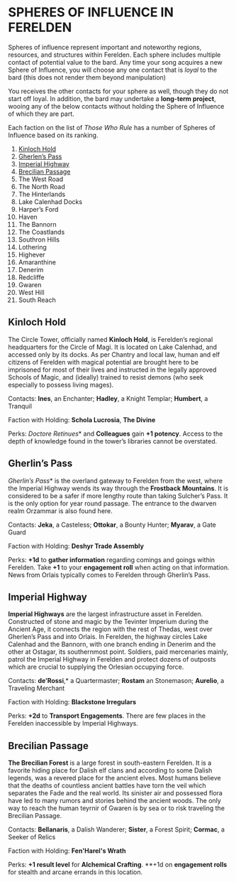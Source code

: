 # SPHERES OF INFLUENCE IN FERELDEN

Spheres of influence represent important and noteworthy regions, resources, and structures within Ferelden. Each sphere includes multiple contact of potential value to the bard. Any time your song acquires a new Sphere of Influence, you will choose any one contact that is *loyal* to the bard (this does not render them beyond manipulation)

You receives the other contacts for your sphere as well, though they do not start off loyal. In addition, the bard may undertake a **long-term project**, wooing any of the below contacts without holding the Sphere of Influence of which they are part.

Each faction on the list of *Those Who Rule* has a number of Spheres of Influence based on its ranking.

1. [Kinloch Hold](#kinloch_hold)
1. [Gherlen’s Pass](#gherlin_pass)
1. [Imperial Highway](#imperial_highway)
1. [Brecilian Passage](#brecilian_pasage)
1. The West Road
1. The North Road
1. The Hinterlands
1. Lake Calenhad Docks
1. Harper’s Ford
1. Haven
1. The Bannorn
1. The Coastlands
1. Southron Hills
1. Lothering
1. Highever
1. Amaranthine
1. Denerim
1. Redcliffe
1. Gwaren
1. West Hill
1. South Reach

## Kinloch Hold <a name="kinloch_hold"></a>
The Circle Tower, officially named **Kinloch Hold**, is Ferelden’s regional headquarters for the Circle of Magi. It is located on Lake Calenhad, and accessed only by its docks. As per Chantry and local law, human and elf citizens of Ferelden with magical potential are brought here to be imprisoned for most of their lives and instructed in the legally approved Schools of Magic, and (ideally) trained to resist demons (who seek especially to possess living mages).

Contacts: **Ines**, an Enchanter; **Hadley**, a Knight Templar; **Humbert**, a Tranquil

Faction with Holding: **Schola Lucrosia**, **The Divine**

Perks: *Doctore Retinues** and **Colleagues** gain **+1 potency**. Access to the depth of knowledge found in the tower’s libraries cannot be overstated.

## Gherlin’s Pass <a name="gherlin_pass"></a>
**Gherlin*’s Pass** is the overland gateway to Ferelden from the west, where the Imperial Highway wends its way through the **Frostback Mountains**. It is considered to be a safer if more lengthy route than taking Sulcher’s Pass. It is the only option for year round passage. The entrance to the dwarven realm Orzammar is also found here.

Contacts: **Jeka**, a Casteless; **Ottokar**, a Bounty Hunter; **Myarav**, a Gate Guard

Faction with Holding: **Deshyr Trade Assembly**

Perks: **+1d** to **gather information** regarding comings and goings within Ferelden. Take **+1** to your **engagement roll** when acting on that information. News from Orlais typically comes to Ferelden through Gherlin’s Pass.

## Imperial Highway <a name="imperial_highway"></a>
**Imperial Highways** are the largest infrastructure asset in Ferelden. Constructed of stone and magic by the Tevinter Imperium during the Ancient Age, it connects the region with the rest of Thedas, west over Gherlen’s Pass and into Orlais. In Ferelden, the highway circles Lake Calenhad and the Bannorn, with one branch ending in Denerim and the other at Ostagar, its southernmost point. Soldiers, paid mercenaries mainly, patrol the Imperial Highway in Ferelden and protect dozens of outposts which are crucial to supplying the Orlesian occupying force.

Contacts: **de’Rossi**,* a Quartermaster; **Rostam** an Stonemason; **Aurelio**, a Traveling Merchant

Faction with Holding: **Blackstone Irregulars**

Perks: **+2d** to **Transport Engagements**. There are few places in the Ferelden inaccessible by Imperial Highways.

## Brecilian Passage <a name="brecilian_passage"></a>
**The Brecilian Forest** is a large forest in south-eastern Ferelden. It is a favorite hiding place for Dalish elf clans and according to some Dalish legends, was a revered place for the ancient elves. Most humans believe that the deaths of countless ancient battles have torn the veil which separates the Fade and the real world. Its sinister air and possessed flora have led to many rumors and stories behind the ancient woods. The only way to reach the human teyrnir of Gwaren is by sea or to risk traveling the Brecilian Passage.

Contacts: **Bellanaris**, a Dalish Wanderer; **Sister**, a Forest Spirit; **Cormac**, a Seeker of Relics

Faction with Holding: **Fen'Harel's Wrath**

Perks: **+1 result level** for **Alchemical Crafting**. **+1d on **engagement rolls** for stealth and arcane errands in this location.